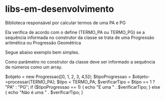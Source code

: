 # libs-em-desenvolvimento
Biblioteca responsável por calcular termos de uma PA e PG

Ela verifica de acordo com o define (TERMO_PA ou TERMO_PG) se a sequência informada no construtor da classe se trata de uma Progressão aritmética ou Progressão Geométrica

Segue abaixo exemplo bem simples.

Como parâmetro no construtor da classe deve ser informado a sequência de números como um array.

$objeto = new Progressao([0, 1, 2, 3, 4,5]);
$tipoProgressao = $objeto->processar(TERMO_PA);
$tipo = TERMO_PA;
$verificarTipo = $tipo == 1 ? "PA" : "PG";
if ($tipoProgressao == 1) {
    echo "É uma " . $verificarTipo;
} else {
    echo "Não é uma " . $verificarTipo;
}
